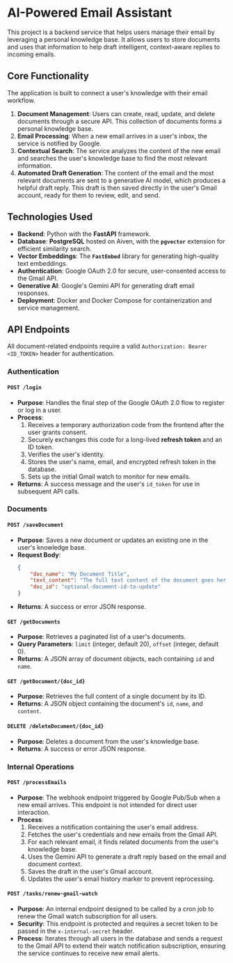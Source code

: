 # AI-Powered Email Assistant

This project is a backend service that helps users manage their email by leveraging a personal knowledge base. It allows users to store documents and uses that information to help draft intelligent, context-aware replies to incoming emails.

## Core Functionality

The application is built to connect a user's knowledge with their email workflow.

1.  **Document Management**: Users can create, read, update, and delete documents through a secure API. This collection of documents forms a personal knowledge base.
2.  **Email Processing**: When a new email arrives in a user's inbox, the service is notified by Google.
3.  **Contextual Search**: The service analyzes the content of the new email and searches the user's knowledge base to find the most relevant information.
4.  **Automated Draft Generation**: The content of the email and the most relevant documents are sent to a generative AI model, which produces a helpful draft reply. This draft is then saved directly in the user's Gmail account, ready for them to review, edit, and send.

## Technologies Used

- **Backend**: Python with the **FastAPI** framework.
- **Database**: **PostgreSQL** hosted on Aiven, with the **`pgvector`** extension for efficient similarity search.
- **Vector Embeddings**: The **`FastEmbed`** library for generating high-quality text embeddings.
- **Authentication**: Google OAuth 2.0 for secure, user-consented access to the Gmail API.
- **Generative AI**: Google's Gemini API for generating draft email responses.
- **Deployment**: Docker and Docker Compose for containerization and service management.

## API Endpoints

All document-related endpoints require a valid `Authorization: Bearer <ID_TOKEN>` header for authentication.

### Authentication

#### `POST /login`
- **Purpose**: Handles the final step of the Google OAuth 2.0 flow to register or log in a user.
- **Process**:
    1. Receives a temporary authorization code from the frontend after the user grants consent.
    2. Securely exchanges this code for a long-lived **refresh token** and an ID token.
    3. Verifies the user's identity.
    4. Stores the user's name, email, and encrypted refresh token in the database.
    5. Sets up the initial Gmail watch to monitor for new emails.
- **Returns**: A success message and the user's `id_token` for use in subsequent API calls.

### Documents

#### `POST /saveDocument`
- **Purpose**: Saves a new document or updates an existing one in the user's knowledge base.
- **Request Body**:
    ```json
    {
        "doc_name": "My Document Title",
        "text_content": "The full text content of the document goes here.",
        "doc_id": "optional-document-id-to-update"
    }
    ```
- **Returns**: A success or error JSON response.

#### `GET /getDocuments`
- **Purpose**: Retrieves a paginated list of a user's documents.
- **Query Parameters**: `limit` (integer, default 20), `offset` (integer, default 0).
- **Returns**: A JSON array of document objects, each containing `id` and `name`.

#### `GET /getDocument/{doc_id}`
- **Purpose**: Retrieves the full content of a single document by its ID.
- **Returns**: A JSON object containing the document's `id`, `name`, and `content`.

#### `DELETE /deleteDocument/{doc_id}`
- **Purpose**: Deletes a document from the user's knowledge base.
- **Returns**: A success or error JSON response.

### Internal Operations

#### `POST /processEmails`
- **Purpose**: The webhook endpoint triggered by Google Pub/Sub when a new email arrives. This endpoint is not intended for direct user interaction.
- **Process**:
    1. Receives a notification containing the user's email address.
    2. Fetches the user's credentials and new emails from the Gmail API.
    3. For each relevant email, it finds related documents from the user's knowledge base.
    4. Uses the Gemini API to generate a draft reply based on the email and document context.
    5. Saves the draft in the user's Gmail account.
    6. Updates the user's email history marker to prevent reprocessing.

#### `POST /tasks/renew-gmail-watch`
- **Purpose**: An internal endpoint designed to be called by a cron job to renew the Gmail watch subscription for all users.
- **Security**: This endpoint is protected and requires a secret token to be passed in the `x-internal-secret` header.
- **Process**: Iterates through all users in the database and sends a request to the Gmail API to extend their watch notification subscription, ensuring the service continues to receive new email alerts.
